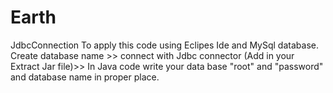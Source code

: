 # Earth
JdbcConnection 
To apply this code using Eclipes Ide and MySql database.
Create database name >> connect with Jdbc connector (Add in your Extract Jar file)>> In Java code write your data base "root" and "password" and database name in proper place. 
